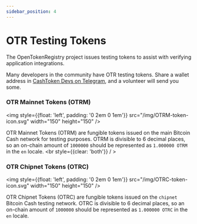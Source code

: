 ```yaml
---
sidebar_position: 4
---
```


# OTR Testing Tokens

The OpenTokenRegistry project issues testing tokens to assist with verifying application integrations.

Many developers in the community have OTR testing tokens. Share a wallet address in [CashToken Devs on Telegram](https://t.me/cashtoken_devs), and a volunteer will send you some.

### OTR Mainnet Tokens (OTRM)

<img style={{float: 'left', padding: '0 2em 0 1em'}} src="/img/OTRM-token-icon.svg" width="150" height="150" />

OTR Mainnet Tokens (OTRM) are fungible tokens issued on the main Bitcoin Cash network for testing purposes. OTRM is divisible to 6 decimal places, so an on-chain amount of `1000000` should be represented as `1.000000 OTRM` in the `en` locale.
<br style={{clear: 'both'}} / >

### OTR Chipnet Tokens (OTRC)

<img style={{float: 'left', padding: '0 2em 0 1em'}} src="/img/OTRC-token-icon.svg" width="150" height="150" />

OTR Chipnet Tokens (OTRC) are fungible tokens issued on the `chipnet` Bitcoin Cash testing network. OTRC is divisible to 6 decimal places, so an on-chain amount of `1000000` should be represented as `1.000000 OTRC` in the `en` locale.

